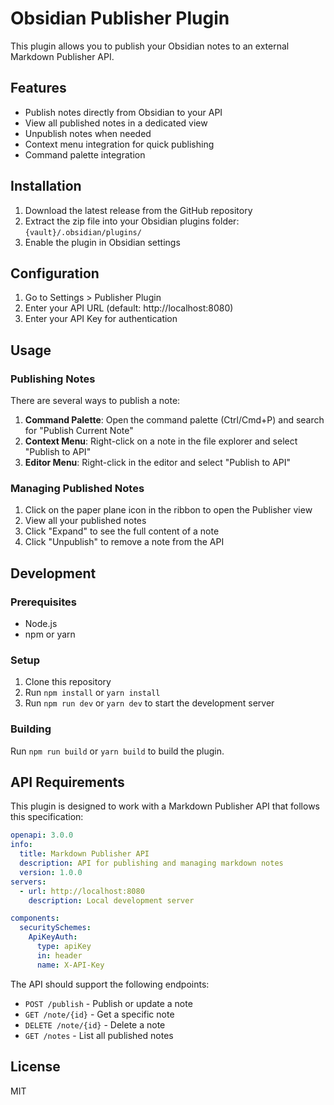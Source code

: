 # Obsidian Publisher Plugin

This plugin allows you to publish your Obsidian notes to an external Markdown Publisher API.

## Features

- Publish notes directly from Obsidian to your API
- View all published notes in a dedicated view
- Unpublish notes when needed
- Context menu integration for quick publishing
- Command palette integration

## Installation

1. Download the latest release from the GitHub repository
2. Extract the zip file into your Obsidian plugins folder: `{vault}/.obsidian/plugins/`
3. Enable the plugin in Obsidian settings

## Configuration

1. Go to Settings > Publisher Plugin
2. Enter your API URL (default: http://localhost:8080)
3. Enter your API Key for authentication

## Usage

### Publishing Notes

There are several ways to publish a note:

1. **Command Palette**: Open the command palette (Ctrl/Cmd+P) and search for "Publish Current Note"
2. **Context Menu**: Right-click on a note in the file explorer and select "Publish to API"
3. **Editor Menu**: Right-click in the editor and select "Publish to API"

### Managing Published Notes

1. Click on the paper plane icon in the ribbon to open the Publisher view
2. View all your published notes
3. Click "Expand" to see the full content of a note
4. Click "Unpublish" to remove a note from the API

## Development

### Prerequisites

- Node.js
- npm or yarn

### Setup

1. Clone this repository
2. Run `npm install` or `yarn install`
3. Run `npm run dev` or `yarn dev` to start the development server

### Building

Run `npm run build` or `yarn build` to build the plugin.

## API Requirements

This plugin is designed to work with a Markdown Publisher API that follows this specification:

```yaml
openapi: 3.0.0
info:
  title: Markdown Publisher API
  description: API for publishing and managing markdown notes
  version: 1.0.0
servers:
  - url: http://localhost:8080
    description: Local development server

components:
  securitySchemes:
    ApiKeyAuth:
      type: apiKey
      in: header
      name: X-API-Key
```

The API should support the following endpoints:
- `POST /publish` - Publish or update a note
- `GET /note/{id}` - Get a specific note
- `DELETE /note/{id}` - Delete a note
- `GET /notes` - List all published notes

## License

MIT
